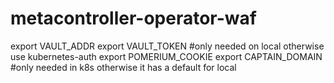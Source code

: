 # metacontroller-operator-waf


export VAULT_ADDR
export VAULT_TOKEN #only needed on local otherwise use kubernetes-auth
export POMERIUM_COOKIE
export CAPTAIN_DOMAIN #only needed in k8s otherwise it has a default for local
